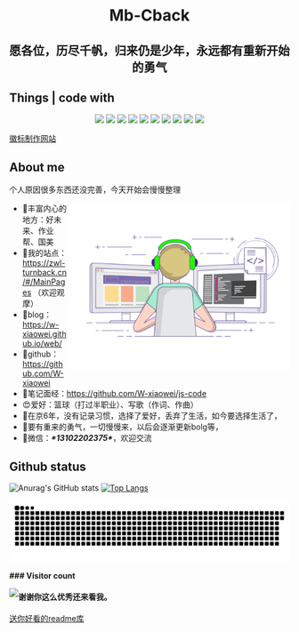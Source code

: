 # <div align='center'>Mb-Cback</div>

## <div align='center'>愿各位，历尽千帆，归来仍是少年，永远都有重新开始的勇气</div>

## Things | code with

<p align="center">
<div align="center">
  <img src="https://img.shields.io/badge/-JavaScript-f6da1c?style=flat&logo=javascript&logoColor=white">
  <img src="https://img.shields.io/badge/-TypeScript-2b6dbf?style=flat&logo=typescript&logoColor=white">
  <img src="https://img.shields.io/badge/-Vue-46b882?style=flat&logo=vue.js&logoColor=white">
  <img src="https://img.shields.io/badge/-React-00b4ce?style=flat&logo=react&logoColor=white">
  <img src="https://img.shields.io/badge/wechat_miniprogram-09b955?style=flat&logo=wechat&logoColor=white">
  <img src="https://img.shields.io/badge/-less-bf608e?style=flat&logo=less&logoColor=white">
  <img src="https://img.shields.io/badge/-Git-ee462c?style=flat&logo=git&logoColor=white">
  <img src="https://img.shields.io/badge/-Github-black?style=flat&logo=github">
  <img src="https://img.shields.io/badge/-Webpack-%232C3A42?style=flat-square&logo=webpack">
  <img src="https://img.shields.io/badge/-ESLint-%234B32C3?style=flat-square&logo=eslint">
</div>

<a href="https://shields.io/">徽标制作网站</a>

## About me

个人原因很多东西还没完善，今天开始会慢慢整理

<img src='./images/codeing.gif' width='400' align='right'>

- 💼丰富内心的地方：好未来、作业帮、国美
- 📑我的站点：https://zwl-turnback.cn/#/MainPages （欢迎观摩）
- 📝blog：https://w-xiaowei.github.io/web/
- 📖github：https://github.com/W-xiaowei
- 📎笔记面经：https://github.com/W-xiaowei/js-code
- 😍爱好：篮球（打过半职业）、写歌（作词、作曲）
- 🎉在京6年，没有记录习惯，选择了爱好，丢弃了生活，如今要选择生活了，
- 🎉要有重来的勇气，一切慢慢来，以后会逐渐更新bolg等，
- 💬微信：***\*13102202375\****，欢迎交流





## Github status

<!-- <img height='140px' src='https://github-readme-stats.vercel.app/api?username=Sunny-117&hide_title=true&show_icons=true&theme=radical'	><img align="" height="140px" src="https://github-readme-stats.vercel.app/api/top-langs/?username=Sunny-117&hide_title=true&hide_border=true&layout=compact&bg_color=0,73FA79,73FDFF,D783FF&theme=graywhite&locale=cn" /> -->
![Anurag's GitHub stats](https://github-readme-stats.vercel.app/api?username=Sunny-117&show_icons=true&theme=transparent&hide_title=true)
[![Top Langs](https://github-readme-stats.vercel.app/api/top-langs/?username=Sunny-117&layout=compact&hide_title=true&locale=cn)](https://github.com/anuraghazra/github-readme-stats)
<!--username未换成W-xiaowei-->

<img src='./assets/github-contribution-grid-snake.svg'>

**### Visitor count**

<img src="https://profile-counter.glitch.me/Sunny-117/count.svg" align='left'/>

#### 谢谢你这么优秀还来看我。
<a href="https://github.com/abhisheknaiidu/awesome-github-profile-readme">送你好看的readme库</a>

